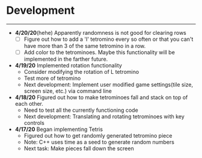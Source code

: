 # Development

---
- **4/20/20**(hehe) Apparently randomness is not good for clearing rows
    - [ ] Figure out how to add a 'I' tetromino every so often or that you can't have more than 3 of the same tetromino in a row.
    - [ ] Add color to the tetrominoes. Maybe this functionality will be implemented in the farther future.
- **4/19/20** Implemented rotation functionality
    * Consider modifying the rotation of L tetromino
    * Test more of tetromino
    * Next development: Implement user modified game settings(tile size, screen size, etc.) via command line
- **4/18/20** Figured out how to make tetrominoes fall and stack on top of each other.
    * Need to test all the currently functioning code
    * Next development: Translating and rotating tetrominoes with key controls
- **4/17/20** Began implementing Tetris
    * Figured out how to get randomly generated tetromino piece
    * Note: C++ uses time as a seed to generate random numbers
    * Next task: Make pieces fall down the screen